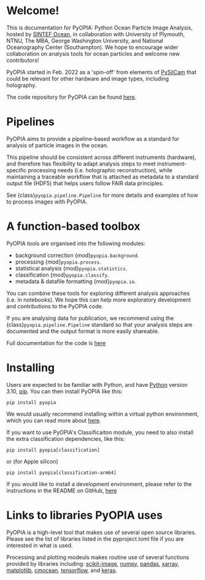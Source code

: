 Welcome!
==================================

This is documentation for PyOPIA: Python Ocean Particle Image Analysis, hosted by [SINTEF Ocean](https://www.sintef.no/en/ocean/), in collaboration with University of Plymouth, NTNU, The MBA, George Washington University, and National Oceanography Center (Southampton). We hope to encourage wider collaboration on analysis tools for ocean particles and welcome new contributors!

PyOPIA started in Feb. 2022 as a 'spin-off' from elements of [PySilCam](https://github.com/SINTEF/PySilCam/wiki) that could be relevant for other hardware and image types, including holography.

The code repository for PyOPIA can be found [here](https://github.com/SINTEF/pyopia/).

Pipelines
==================================
PyOPIA aims to provide a pipeline-based workflow as a standard for analysis of particle images in the ocean.

This pipeline should be consistent across different instruments (hardware), and therefore has flexibility to adapt analysis steps to meet instrument-specific processing needs (i.e. holographic reconstruction), while maintaining a traceable workflow that is attached as metadata to a standard output file (HDF5) that helps users follow FAIR data principles.

See {class}`pyopia.pipeline.Pipeline` for more details and examples of how to process images with PyOPIA.

A function-based toolbox
==================================

PyOPIA tools are organised into the following modules:

* background correction {mod}`pyopia.background`.
* processing {mod}`pyopia.process`.
* statistical analysis {mod}`pyopia.statistics`.
* classification {mod}`pyopia.classify`.
* metadata & datafile formatting {mod}`pyopia.io`.

You can combine these tools for exploring different analysis approaches (i.e. in notebooks).
We hope this can help more exploratory development and contributions to the PyOPIA code.

If you are analysing data for publication, we recommend using the {class}`pyopia.pipeline.Pipeline` standard so that your analysis steps are documented and the output format is more easily shareable.

Full documentation for the code is [here](api)

Installing
==================================

Users are expected to be familiar with Python, and have [Python](https://github.com/conda-forge/miniforge/#download) version 3.10, [pip](https://pypi.org/project/pip/). You can then install PyOPIA like this:

```
pip install pyopia
```

We would usually recommend installing within a virtual python environment, which you can read more about [here](https://jni.github.io/using-python-for-science/intro-to-environments.html).

If you want to use PyOPIA's Classificaiton module, you need to also install the extra classification dependencies, like this:

````
pip install pyopia[classification]
````

or (for Apple silicon)

```
pip install pyopia[classification-arm64]
```

If you would like to install a development environment, please refer to the instructions in the README on GitHub, [here](https://github.com/SINTEF/pyopia/blob/main/README.md)

Links to libraries PyOPIA uses
==================================

PyOPIA is a high-level tool that makes use of several open source libraries. Please see the list of libraries listed in the pyproject.toml file if you are interested in what is used.

Processing and plotting modeuls makes routine use of several functions provided by libraries including: [scikit-image](https://scikit-image.org/),
[numpy](https://numpy.org/), [pandas](https://pandas.pydata.org/), [xarray](https://docs.xarray.dev), [matplotlib](https://matplotlib.org/),
[cmocean](https://matplotlib.org/cmocean/), [tensorflow](https://www.tensorflow.org/), and [keras](https://keras.io/).
